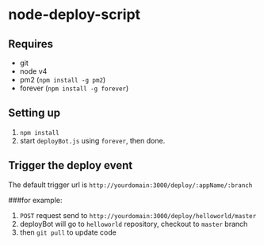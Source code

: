 # node-deploy-script

## Requires
 - git
 - node v4
 - pm2 (`npm install -g pm2`)
 - forever (`npm install -g forever`)
 
 
## Setting up
1. `npm install`
2. start `deployBot.js` using `forever`, then done.

## Trigger the deploy event

The default trigger url is `http://yourdomain:3000/deploy/:appName/:branch`  

###for example:   

1. `POST` request send to `http://yourdomain:3000/deploy/helloworld/master`
2. deployBot will go to `helloworld` repository, checkout to `master` branch
3. then `git pull` to update code
